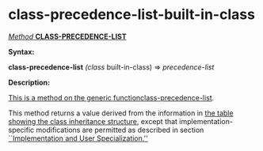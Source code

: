 class-precedence-list-built-in-class
====================================

[*Method* **CLASS-PRECEDENCE-LIST**]()

**Syntax:**

**class-precedence-list** *(class* built-in-class) => *precedence-list*

**Description:**

[This is a method on the generic function]()[class-precedence-list](class-precedence-list.md).

This method returns a value derived from the information in [the table showing the class inheritance structure](table-class-inheritance.md), except that implementation-specific modifications are permitted as described in section [``Implementation and User Specialization.''](implementation-and-user-specialization.md)
